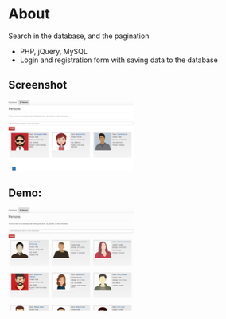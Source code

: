 # About

Search in the database, and the pagination

- PHP, jQuery, MySQL
- Login and registration form with saving data to the database

## Screenshot

<img src="https://github.com/Art3m198/PHP-MySQL-Search-with-pagination/blob/master/screen/search.PNG" width="50%" height="50%">

## Demo:

<img src="https://github.com/Art3m198/PHP-MySQL-Search-with-pagination/blob/master/screen/anim.gif" width="50%" height="50%">
